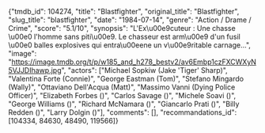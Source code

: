 {"tmdb_id": 104274, "title": "Blastfighter", "original_title": "Blastfighter", "slug_title": "blastfighter", "date": "1984-07-14", "genre": "Action / Drame / Crime", "score": "5.1/10", "synopsis": "L'Ex\u00e9cuteur : Une chasse \u00e0 l'homme sans piti\u00e9. Le chasseur est arm\u00e9 d'un fusil \u00e0 balles explosives qui entra\u00eene un v\u00e9ritable carnage...", "image": "https://image.tmdb.org/t/p/w185_and_h278_bestv2/av6Embp1czFXCWXyN5VJJDIhawp.jpg", "actors": ["Michael Sopkiw (Jake 'Tiger' Sharp)", "Valentina Forte (Connie)", "George Eastman (Tom)", "Stefano Mingardo (Wally)", "Ottaviano Dell'Acqua (Matt)", "Massimo Vanni (Dying Police Officer)", "Elizabeth Forbes ()", "Carlos Savage ()", "Michele Soavi ()", "George Williams ()", "Richard McNamara ()", "Giancarlo Prati ()", "Billy Redden ()", "Larry Dolgin ()"], "comments": [], "recommandations_id": [104334, 84630, 48490, 119566]}